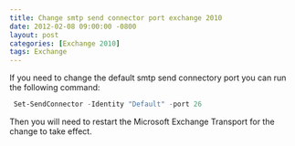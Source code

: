 ```yaml
---
title: Change smtp send connector port exchange 2010
date: 2012-02-08 09:00:00 -0800
layout: post
categories: [Exchange 2010]
tags: Exchange
---
```

If you need to change the default smtp send connectory port you can run the following command:
```powershell
 Set-SendConnector -Identity "Default" -port 26
```
Then you will need to restart the Microsoft Exchange Transport for the change to take effect.
